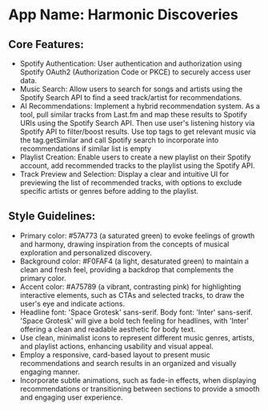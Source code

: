 # **App Name**: Harmonic Discoveries

## Core Features:

- Spotify Authentication: User authentication and authorization using Spotify OAuth2 (Authorization Code or PKCE) to securely access user data.
- Music Search: Allow users to search for songs and artists using the Spotify Search API to find a seed track/artist for recommendations.
- AI Recommendations: Implement a hybrid recommendation system.  As a tool, pull similar tracks from Last.fm and map these results to Spotify URIs using the Spotify Search API. Then use user's listening history via Spotify API to filter/boost results. Use top tags to get relevant music via the tag.getSimilar and call Spotify search to incorporate into recommendations if similar list is empty
- Playlist Creation: Enable users to create a new playlist on their Spotify account, add recommended tracks to the playlist using the Spotify API.
- Track Preview and Selection: Display a clear and intuitive UI for previewing the list of recommended tracks, with options to exclude specific artists or genres before adding to the playlist.

## Style Guidelines:

- Primary color: #57A773 (a saturated green) to evoke feelings of growth and harmony, drawing inspiration from the concepts of musical exploration and personalized discovery.
- Background color: #F0FAF4 (a light, desaturated green) to maintain a clean and fresh feel, providing a backdrop that complements the primary color.
- Accent color: #A75789 (a vibrant, contrasting pink) for highlighting interactive elements, such as CTAs and selected tracks, to draw the user's eye and indicate actions.
- Headline font: 'Space Grotesk' sans-serif. Body font: 'Inter' sans-serif. 'Space Grotesk' will give a bold tech feeling for headlines, with 'Inter' offering a clean and readable aesthetic for body text.
- Use clean, minimalist icons to represent different music genres, artists, and playlist actions, enhancing usability and visual appeal.
- Employ a responsive, card-based layout to present music recommendations and search results in an organized and visually engaging manner.
- Incorporate subtle animations, such as fade-in effects, when displaying recommendations or transitioning between sections to provide a smooth and engaging user experience.